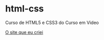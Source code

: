 # html-css
 Curso de HTML5 e CSS3 do Curso em Video

<a href="https://diogogomesb.github.io/html-css/exercicios/desafio010/android">O site que eu criei</a>